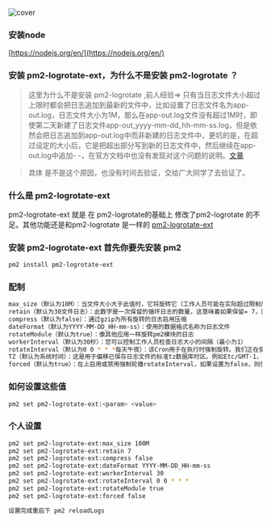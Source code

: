 ![cover](https://user-images.githubusercontent.com/33691840/122493790-dd921e80-d01a-11eb-994a-446274d8464a.jpg)

### 安装node
[https://nodejs.org/en/](https://nodejs.org/en/)
### 安装 pm2-logrotate-ext，为什么不是安装 pm2-logrotate ？
>这里为什么不是安装 pm2-logrotate ,前人经验=>  只有当日志文件大小超过上限时都会把日志追加到最新的文件中，比如设置了日志文件名为app-out.log，日志文件大小为1M，那么在app-out.log文件没有超过1M时，即使第二天新建了日志文件app-out_yyyy-mm-dd_hh-mm-ss.log，但是依然会把日志追加到app-out.log中而非新建的日志文件中，更坑的是，在超过设定的大小后，它是把超出部分写到新的日志文件中，然后继续在app-out.log中追加- -，在官方文档中也没有发现对这个问题的说明。[文章](https://www.cnblogs.com/daner1257/p/10763888.html)

> 具体 是不是这个原因，也没有时间去验证，交给广大同学了去验证了。
### 什么是 pm2-logrotate-ext 
pm2-logrotate-ext 就是 在 pm2-logrotate的基础上 修改了pm2-logrotate 的不足。其他功能还是和pm2-logrotate 是一样的
[pm2-logrotate-ext](https://github.com/Lujo5/pm2-logrotate-ext)

### 安装 pm2-logrotate-ext 首先你要先安装 pm2 
```sh
pm2 install pm2-logrotate-ext
```
### 配制
```sh
max_size（默认为10M）：当文件大小大于此值时，它将旋转它（工作人员可能在实际超过限制后检查文件）。您可以在随后结束指定单位：10G，10M，10K
retain（默认为30文件日志）：此数字是一次保留的循环日志的数量，这意味着如果保留= 7，则最多将有7个循环日志和当前的日志。
compress（默认为false）：通过gzip为所有旋转的日志启用压缩
dateFormat（默认为YYYY-MM-DD_HH-mm-ss）：使用的数据格式名称为日志文件
rotateModule（默认为true）：像其他应用一样旋转pm2模块的日志
workerInterval（默认为30秒）：您可以控制工作人员检查日志大小的间隔（最小为1）
rotateInterval（默认为0 0 * * *每天午夜）：该Cron用于在执行时强制旋转。我们正在使用节点计划来计划cron，因此节点计划的所有有效cron 对该选项来说都是有效的cron。Cron风格：
TZ（默认为系统时间）：这是用于偏移已保存日志文件的标准tz数据库时区。例如Etc/GMT-1，带有小时日志的值，将在文件名称为GMT-1的14GMT时保存文件13。
forced（默认为true）：在上启用或禁用强制轮播rotateInterval，如果设置为false，则仅在max_size达到限制时才会发生日志文件轮换。
```
### 如何设置这些值
```sh
pm2 set pm2-logrotate-ext:<param> <value>
```

### 个人设置
```sh
pm2 set pm2-logrotate-ext:max_size 100M
pm2 set pm2-logrotate-ext:retain 7
pm2 set pm2-logrotate-ext:compress false
pm2 set pm2-logrotate-ext:dateFormat YYYY-MM-DD_HH-mm-ss
pm2 set pm2-logrotate-ext:workerInterval 30
pm2 set pm2-logrotate-ext:rotateInterval 0 0 * * *
pm2 set pm2-logrotate-ext:rotateModule true
pm2 set pm2-logrotate-ext:forced false

设置完成重启下 pm2 reloadLogs
```
